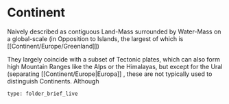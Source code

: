 # Continent 

Naively described as  contiguous Land-Mass surrounded by Water-Mass on a global-scale (in Opposition to Islands, the largest of which is [[Continent/Europe/Greenland]])

They largely coincide with a subset of Tectonic plates, which can also form high Mountain Ranges like the Alps or the Himalayas, but except for the Ural (separating [[Continent/Europe|Europa]] , these are not typically used to distinguish Continents. 
Although 

```ccard
type: folder_brief_live
```
 
